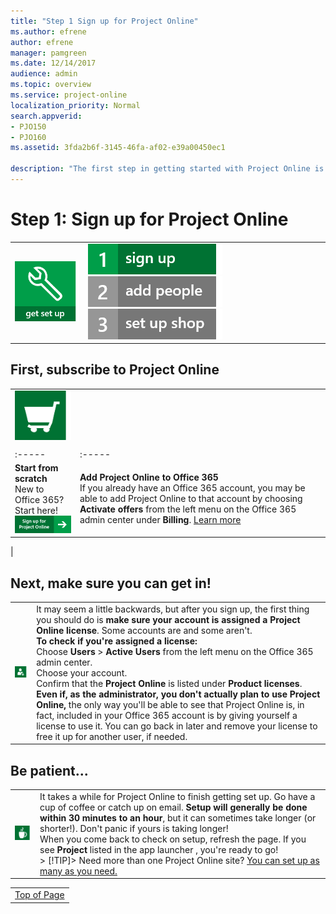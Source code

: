 ```yaml
---
title: "Step 1 Sign up for Project Online"
ms.author: efrene
author: efrene
manager: pamgreen
ms.date: 12/14/2017
audience: admin
ms.topic: overview
ms.service: project-online
localization_priority: Normal
search.appverid:
- PJO150
- PJO160
ms.assetid: 3fda2b6f-3145-46fa-af02-e39a00450ec1

description: "The first step in getting started with Project Online is to get signed up."
---
```


# Step 1: Sign up for Project Online

|||
|:-----|:-----|
|![Get set up](media/6b503a9c-4ef0-409b-ab56-09e804cfe0c3.png)           <br/> |![Step 1: Sign up for Project Online](media/c046855b-d454-4aeb-a5f8-333881ff11cc.png)          [![Step 2: Add people to Project Online](media/be1ca863-defe-4156-a5b1-68cea288476f.png)](step-2-add-people-to-project-online.md)          [![Step 3: Set up shop in Project Online](media/e27ceef5-1c39-43e4-92ac-300d58fb65c8.png)](step-3-set-up-shop-in-project-online.md) <br/> |
   
## First, subscribe to Project Online
<a name="__top"> </a>

|||
|:-----|:-----|
|![Sign up](media/094f4fe5-6b9c-41b7-8b5b-431c09684d05.png)           <br/> |
|||
|:-----|:-----|
|**Start from scratch** <br/> New to Office 365? Start here!  <br/> [![Sign up for Project Online](media/3c86592e-8704-4428-8b62-bf52c1dcfa03.png)](https://products.office.com/Project/project-online-portfolio-management)|**Add Project Online to Office 365** <br/> If you already have an Office 365 account, you may be able to add Project Online to that account by choosing **Activate offers** from the left menu on the Office 365 admin center under **Billing**. [Learn more](add-project-online-to-your-office-365-account.md) <br/> |
   
|
   
## Next, make sure you can get in!
<a name="__top"> </a>

|||
|:-----|:-----|
|![Add user](media/adf53af3-c248-4fd8-95fd-26c2a7cdb3e4.png)           <br/> | It may seem a little backwards, but after you sign up, the first thing you should do is **make sure your account is assigned a Project Online license**. Some accounts are and some aren't.  <br/> **To check if you're assigned a license:** <br/>  Choose **Users** \> **Active Users** from the left menu on the Office 365 admin center.  <br/>  Choose your account.  <br/>  Confirm that the **Project Online** is listed under **Product licenses**.  <br/> **Even if, as the administrator, you don't actually plan to use Project Online,** the only way you'll be able to see that Project Online is, in fact, included in your Office 365 account is by giving yourself a license to use it. You can go back in later and remove your license to free it up for another user, if needed.  <br/> |
   
## Be patient...
<a name="__top"> </a>

|||
|:-----|:-----|
|![Wait](media/f40769cb-3996-47ca-9cff-09edcde83171.png)           <br/> |It takes a while for Project Online to finish getting set up. Go have a cup of coffee or catch up on email. **Setup will generally be done within 30 minutes to an hour**, but it can sometimes take longer (or shorter!). Don't panic if yours is taking longer!  <br/> When you come back to check on setup, refresh the page. If you see **Project** listed in the app launcher , you're ready to go!  <br/> > [!TIP]>  Need more than one Project Online site? [You can set up as many as you need.](set-up-another-project-online-site.md)          |
   
||
|:-----|
|[Top of Page](step-1-sign-up-for-project-online.md#__top)|
   

